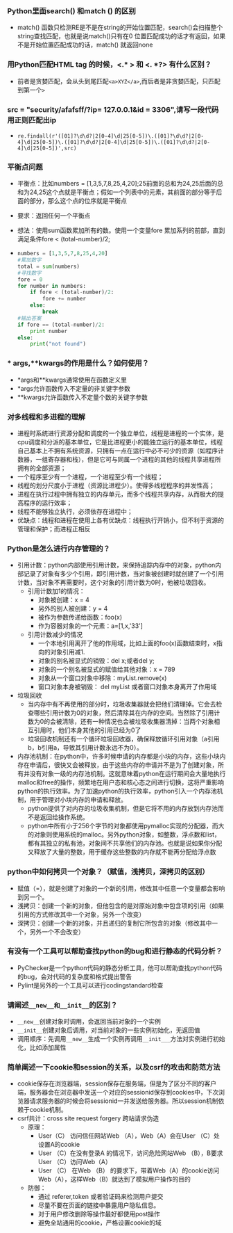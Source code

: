 ### Python里面search() 和match () 的区别

* match() 函数只检测RE是不是在string的开始位置匹配，search()会扫描整个string查找匹配，也就是说match()只有在0 位置匹配成功的话才有返回，如果不是开始位置匹配成功的话，match() 就返回none

### 用Python匹配HTML tag 的时候，<.* > 和 <. *?> 有什么区别？

* 前者是贪婪匹配，会从头到尾匹配`<a>XYZ</a>`,而后者是非贪婪匹配，只匹配到第一个`>`

### src = "security/afafsff/?ip= 127.0.0.1&id = 3306",请写一段代码用正则匹配出ip

* `re.findall(r'([01]?\d\d?|2[0-4]\d|25[0-5])\.([01]?\d\d?|2[0-4]\d|25[0-5])\.([01]?\d\d?|2[0-4]\d|25[0-5])\.([01]?\d\d?|2[0-4]\d|25[0-5])',src)`

### 平衡点问题

* 平衡点：比如numbers = [1,3,5,7,8,25,4,20];25前面的总和为24,25后面的总和为24,25这个点就是平衡点；假如一个列表中的元素，其前面的部分等于后面的部分，那么这个点的位序就是平衡点

* 要求：返回任何一个平衡点

* 想法：使用sum函数累加所有的数。使用一个变量fore 累加系列的前部，直到满足条件fore < (total-number)/2;

* ```python
  numbers = [1,3,5,7,8,25,4,20]
  #累加数字
  total = sum(numbers)
  #寻找数字
  fore = 0 
  for number in numbers:
      if fore < (total-number)/2:
          fore += number
      else:
          break
  #输出答案
  if fore == (total-number)/2:
      print number
  else:
      print("not found")
  ```

### * args,**kwargs的作用是什么？如何使用？

* *args和**kwargs通常使用在函数定义里
* *args允许函数传入不定量的非关键字参数
* **kwargs允许函数传入不定量个数的关键字参数

### 对多线程和多进程的理解

* 进程时系统进行资源分配和调度的一个独立单位，线程是进程的一个实体，是cpu调度和分派的基本单位，它是比进程更小的能独立运行的基本单位，线程自己基本上不拥有系统资源，只拥有一点在运行中必不可少的资源（如程序计数器，一组寄存器和栈），但是它可与同属一个进程的其他的线程共享进程所拥有的全部资源；
* 一个程序至少有一个进程，一个进程至少有一个线程；
* 线程的划分尺度小于进程（资源比进程少）。使得多线程程序的并发性高；
* 进程在执行过程中拥有独立的内存单元，而多个线程共享内存，从而极大的提高程序的运行效率；
* 线程不能够独立执行，必须依存在进程中；
* 优缺点：线程和进程在使用上各有优缺点：线程执行开销小，但不利于资源的管理和保护；而进程正相反

### Python是怎么进行内存管理的？

* 引用计数：python内部使用引用计数，来保持追踪内存中的对象，python内部记录了对象有多少个引用，即引用计数，当对象被创建时就创建了一个引用计数，当对象不再需要时，这个对象的引用计数为0时，他被垃圾回收。
  * 引用计数加1的情况：
    * 对象被创建：x = 4
    * 另外的别人被创建：y = 4
    * 被作为参数传递给函数：foo(x)
    * 作为容器对象的一个元素：a=[1,x,'33']
  * 引用计数减少的情况
    * 一个本地引用离开了他的作用域，比如上面的foo(x)函数结束时，x指向的对象引用减1.
    * 对象的别名被显式的销毁：del x;或者del  y;
    * 对象的一个别名被显式的赋值给其他对象：x = 789
    * 对象从一个窗口对象中移除：myList.remove(x)
    * 窗口对象本身被销毁： del  myList 或者窗口对象本身离开了作用域
* 垃圾回收
  * 当内存中有不再使用的部分时，垃圾收集器就会把他们清理掉。它会去检查哪些引用计数为0的对象，然后清除其在内存的空间。当然除了引用计数为0的会被清除，还有一种情况也会被垃圾收集器清掉：当两个对象相互引用时，他们本身其他的引用已经为0了
  * 垃圾回收机制还有一个循环垃圾回收器，确保释放循环引用对象（a引用b，b引用a，导致其引用计数永远不为0）。
* 内存池机制：在python中，许多时候申请的内存都是小块的内存，这些小块内存在申请后，很快又会被释放，由于这些内存的申请并不是为了创建对象，所有并没有对象一级的内存池机制。这就意味着python在运行期间会大量地执行malloc和free的操作，频繁地在用户态和核心态之间进行切换，这将严重影响python的执行效率。为了加速python的执行效率，python引入一个内存池机制，用于管理对小块内存的申请和释放。
  * python提供了对内存的垃圾收集机制，但是它将不用的内存放到内存池而不是返回给操作系统。
  * python中所有小于256个字节的对象都使用pymalloc实现的分配器，而大的对象则使用系统的malloc。另外python对象，如整数，浮点数和list，都有其独立的私有池，对象间不共享他们的内存池。也就是说如果你分配又释放了大量的整数，用于缓存这些整数的内存就不能再分配给浮点数

### python中如何拷贝一个对象？（赋值，浅拷贝，深拷贝的区别）

* 赋值（=），就是创建了对象的一个新的引用，修改其中任意一个变量都会影响到另一个。
* 浅拷贝：创建一个新的对象，但他包含的是对原始对象中包含项的引用（如果引用的方式修改其中一个对象，另外一个改变）
* 深拷贝：创建一个新的对象，并且递归的复制它所包含的对象（修改其中一个，另外一个不会改变）

### 有没有一个工具可以帮助查找python的bug和进行静态的代码分析？

* PyChecker是一个python代码的静态分析工具，他可以帮助查找python代码的bug，会对代码的复杂度和格式提出警告
* Pylint是另外的一个工具可以进行codingstandard检查

### 请阐述`__new__和__init__`的区别？

* `__new__`创建对象时调用，会返回当前对象的一个实例
* `__init__`创建对象后调用，对当前对象的一些实例初始化，无返回值
* 调用顺序：先调用`__new__`生成一个实例再调用`__init___`方法对实例进行初始化，比如添加属性

### 简单阐述一下cookie和session的关系，以及csrf的攻击和防范方法

* cookie保存在浏览器端，session保存在服务端，但是为了区分不同的客户端，服务器会在浏览器中发送一个对应的sessionid保存到cookies中，下次浏览器请求服务器的时候会将sessionid一并发送给服务器。所以session机制依赖于cookie机制。
* csrf共计：cross site request forgery 跨站请求伪造
  * 原理：
    * User（C） 访问信任网站Web （A），Web（A）会在User （C）处设置A的cookie
    * User  （C）在没有登录A 的情况下，访问危险网站Web （B），B要求User （C）访问Web（A）
    * User （C） 在Web （B） 的要求下，带着Web（A）的cookie访问Web（A），这样Web（B）就达到了模拟用户操作的目的
  * 防御：
    * 通过 referer,token 或者验证码来检测用户提交
    * 尽量不要在页面的链接中暴露用户隐私信息。
    * 对于用户修改删除等操作最好都使用post操作
    * 避免全站通用的cookie，严格设置cookie的域

